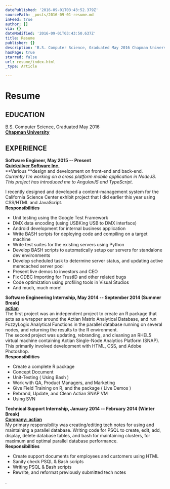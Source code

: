 ```yaml
---
datePublished: '2016-09-01T03:43:52.379Z'
sourcePath: _posts/2016-09-01-resume.md
inFeed: true
author: []
via: {}
dateModified: '2016-09-01T03:43:50.637Z'
title: Resume
publisher: {}
description: 'B.S. Computer Science, Graduated May 2016 Chapman University'
hasPage: true
starred: false
url: resume/index.html
_type: Article

---
```

# Resume

## **EDUCATION**

B.S. Computer Science, Graduated May 2016   
**[Chapman University][0]**

## **EXPERIENCE**

**Software Engineer, May 2015 -- Present**  
**[Quicksilver Software Inc.][1]**  
**Various **design and development on front-end and back-end.  
_Currently I'm working on a cross platform mobile application in NodeJS. This project has introduced me to AngularJS and TypeScript._

I recently designed and developed a content-management system for the California Science Center exhibit project that I did earlier this year using CSS/HTML and JavaScript.   
**Responsibilities**  
- Unit testing using the Google Test Framework   
- DMX data encoding (using USBKing USB to DMX interface)   
- Android development for internal business application   
- Write BASH scripts for deploying code and compiling on a target machine  
- Write test suites for the existing servers using Python  
- Develop BASH scripts to automatically setup our servers for standalone dev environments   
- Develop scheduled task to determine server status, and updating active memcached server pool   
- Present live demos to investors and CEO   
- Fix ODBC Importing for TrustID and other related bugs   
- Code optimization using profiling tools in Visual Studios   
- And much, much more!

**Software Engineering Internship, May 2014 -- September 2014 (Summer Break)**  
**[actian][2]**  
The first project was an independent project to create an R package that acts as a wrapper around the Actian Matrix Analytical Database, and run FuzzyLogix Analytical Functions in the parallel database running on several nodes, and returning the results to the R environment.   
The second project was updating, rebranding, and cleaning an RHEL5 virtual machine containing Actian Single-Node Analytics Platform (SNAP). This primarily involved development with HTML, CSS, and Adobe Photoshop.   
**Responsibilities**  
- Create a complete R package   
- Concept Document   
- Unit-Testing ( Using Bash )   
- Work with QA, Product Managers, and Marketing   
- Give Field Training on R, and the package ( Live Demos )   
- Rebrand, Update, and Clean Actian SNAP VM   
- Using SVN

**Technical Support Internship, January 2014 -- February 2014 (Winter Break)**  
**[Company: actian][2]**  
My primary responsibility was creating/editing tech notes for using and maintaining a parallel database. Writing code for PSQL to create, edit, add, display, delete database tables, and bash for maintaining clusters, for maximum and optimal parallel database performance.   
**Responsibilities**  
- Create support documents for employees and customers using HTML   
- Sanity check PSQL & Bash scripts   
- Writing PSQL & Bash scripts   
- Rewrite, and reformat previously submitted tech notes

.

[0]: http://www.chapman.edu/
[1]: http://quicksilver.com/wp/
[2]: http://www.actian.com/